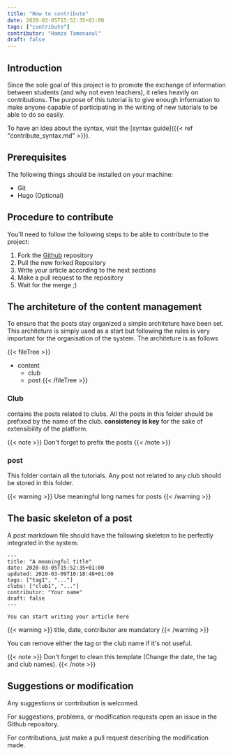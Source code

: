 ```yaml
---
title: "How to contribute"
date: 2020-03-05T15:52:35+01:00
tags: ["contribute"]
contributor: "Hamza Tamenaoul"
draft: false
---
```


## Introduction

Since the sole goal of this project is to promote the exchange of information between students (and why not even teachers), it relies heavily on contributions. The purpose of this tutorial is to give enough information to make anyone capable of participating in the writing of new tutorials to be able to do so easily.

To have an idea about the syntax, visit the [syntax guide]({{< ref "contribute_syntax.md" >}}).

## Prerequisites

The following things should be installed on your machine:

- Git
- Hugo (Optional)

## Procedure to contribute

You'll need to follow the following steps to be able to contribute to the project:
1. Fork the [Github](https://github.com/hamza-tam/ensias-doc/) repository
1. Pull the new forked Repository
1. Write your article according to the next sections
1. Make a pull request to the repository
1. Wait for the merge ;)

## The architeture of the content management

To ensure that the posts stay organized a simple architeture have been set. This architeture is simply used as a start but following the rules is very important for the organisation of the system. The architeture is as follows

{{< fileTree >}}
* content
  * club
  * post
{{< /fileTree >}}

### Club

contains the posts related to clubs. All the posts in this folder should be prefixed by the name of the club. **consistency is key** for the sake of extensibility of the platform. 

{{< note >}}
Don't forget to prefix the posts
{{< /note >}}

### post

This folder contain all the tutorials. Any post not related to any club should be stored in this folder.


{{< warning >}}
Use meaningful long names for posts
{{< /warning >}}


## The basic skeleton of a post

A post markdown file should have the following skeleton to be perfectly integrated in the system:

```
---
title: "A meaningful title"
date: 2020-03-05T15:52:35+01:00 
updated: 2020-03-09T10:18:48+01:00
tags: ["tag1", "..."] 
clubs: ["club1", "..."] 
contributor: "Your name"
draft: false
---

You can start writing your article here
```

{{< warning >}}
title, date, contributor are mandatory
{{< /warning >}}

You can remove either the tag or the club name if it's not useful.

{{< note >}}
Don't forget to clean this template (Change the date, the tag and club names).
{{< /note >}}

## Suggestions or modification

Any suggestions or contribution is welcomed. 

For suggestions, problems, or modification requests open an issue in the Github repository.

For contributions, just make a pull request describing the modification made.
